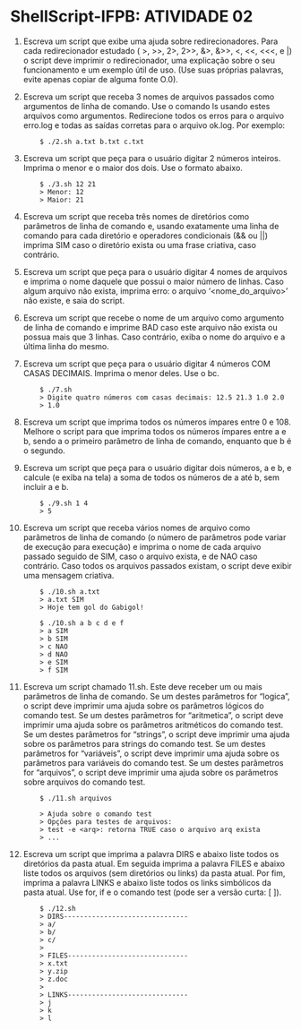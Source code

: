 # ShellScript-IFPB:  ATIVIDADE 02

1. Escreva um script que exibe uma ajuda sobre redirecionadores. Para cada redirecionador estudado ( >, >>, 2>, 2>>, &>, &>>, <, <<, <<<, e |) o script deve imprimir o redirecionador, uma explicação sobre o seu funcionamento e um exemplo útil de uso. (Use suas próprias palavras, evite apenas copiar de alguma fonte O.0).

2. Escreva um script que receba 3 nomes de arquivos passados como argumentos de linha de comando. Use o comando ls usando estes arquivos como argumentos. Redirecione todos os erros para o arquivo erro.log e todas as saídas corretas para o arquivo ok.log. Por exemplo:

    ```
        $ ./2.sh a.txt b.txt c.txt
    ```


3. Escreva um script que peça para o usuário digitar 2 números inteiros. Imprima o menor e o maior dos dois. Use o formato abaixo.

    ```
        $ ./3.sh 12 21
        > Menor: 12
        > Maior: 21
    ```

4. Escreva um script que receba três nomes de diretórios como parâmetros de linha de comando e, usando exatamente uma linha de comando para cada diretório e operadores condicionais (&& ou ||) imprima SIM caso o diretório exista ou uma frase criativa, caso contrário.


5. Escreva um script que peça para o usuário digitar 4 nomes de arquivos e imprima o nome daquele que possui o maior número de linhas. Caso algum arquivo não exista, imprima erro: o arquivo ‘<nome_do_arquivo>’ não existe, e saia do script.


6. Escreva um script que recebe o nome de um arquivo como argumento de linha de comando e imprime BAD caso este arquivo não exista ou possua mais que 3 linhas. Caso contrário, exiba o nome do arquivo e a última linha do mesmo.


7. Escreva um script que peça para o usuário digitar 4 números COM CASAS DECIMAIS. Imprima o menor deles. Use o bc.

    ```shell
        $ ./7.sh
        > Digite quatro números com casas decimais: 12.5 21.3 1.0 2.0
        > 1.0
    ```

8. Escreva um script que imprima todos os números ímpares entre 0 e 108. Melhore o script para que imprima todos os números ímpares entre a e b, sendo a o primeiro parâmetro de linha de comando, enquanto que b é o segundo.

9. Escreva um script que peça para o usuário digitar dois números, a e b, e calcule (e exiba na tela) a soma de todos os números de a até b, sem incluir a e b.

    ```shell
        $ ./9.sh 1 4
        > 5
    ```

10. Escreva um script que receba vários nomes de arquivo como parâmetros de linha de comando (o número de parâmetros pode variar de execução para execução) e imprima o nome de cada arquivo passado seguido de SIM, caso o arquivo exista, e de NAO caso contrário. Caso todos os arquivos passados existam, o script deve exibir uma mensagem criativa.

    ```shell
        $ ./10.sh a.txt
        > a.txt SIM
        > Hoje tem gol do Gabigol!

        $ ./10.sh a b c d e f
        > a SIM
        > b SIM
        > c NAO
        > d NAO
        > e SIM
        > f SIM
    ```

11. Escreva um script chamado 11.sh. Este deve receber um ou mais parâmetros de linha de comando. Se um destes parâmetros for “logica”, o script deve imprimir uma ajuda sobre os parâmetros lógicos do comando test. Se um destes parâmetros for “aritmetica”, o script deve imprimir uma ajuda sobre os parâmetros aritméticos do comando test. Se um destes parâmetros for “strings”, o script deve imprimir uma ajuda sobre os parâmetros para strings do comando test. Se um destes parâmetros for “variáveis”, o script deve imprimir uma ajuda sobre os parâmetros para variáveis do comando test. Se um destes parâmetros for “arquivos”, o script deve imprimir uma ajuda sobre os parâmetros sobre arquivos do comando test.
  
    ```shell
        $ ./11.sh arquivos

        > Ajuda sobre o comando test
        > Opções para testes de arquivos:
        > test -e <arq>: retorna TRUE caso o arquivo arq exista
        > ...
    ```
    
12. Escreva um script que imprima a palavra DIRS e abaixo liste todos os diretórios da pasta atual. Em seguida imprima a palavra FILES e abaixo liste todos os arquivos (sem diretórios ou links) da pasta atual. Por fim, imprima a palavra LINKS e abaixo liste todos os links simbólicos da pasta atual. Use for, if e o comando test (pode ser a versão curta: [ ]).

    ```shell
        $ ./12.sh
        > DIRS-------------------------------
        > a/
        > b/
        > c/
        >
        > FILES------------------------------
        > x.txt
        > y.zip
        > z.doc
        >
        > LINKS------------------------------
        > j
        > k
        > l
    ```
